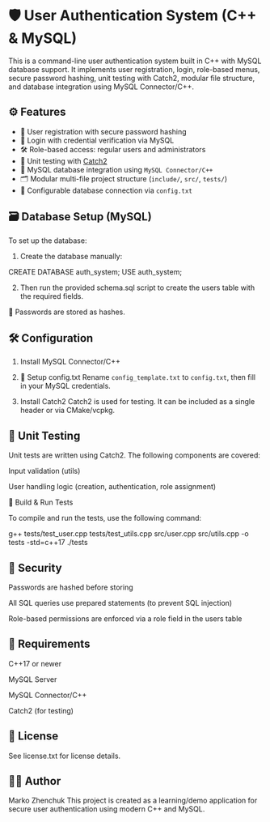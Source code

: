 
# 🛡️ User Authentication System (C++ & MySQL)

This is a command-line user authentication system built in C++ with MySQL database support. It implements user registration, login, role-based menus, secure password hashing, unit testing with Catch2, modular file structure, and database integration using MySQL Connector/C++.


## ⚙️ Features

- 🔐 User registration with secure password hashing
- 🔑 Login with credential verification via MySQL
- 🛠️ Role-based access: regular users and administrators
- 🧪 Unit testing with [Catch2](https://github.com/catchorg/Catch2)
- 🔄 MySQL database integration using `MySQL Connector/C++`
- 🗂️ Modular multi-file project structure (`include/`, `src/`, `tests/`)
- 🔧 Configurable database connection via `config.txt`


## 🗃️ Database Setup (MySQL)
To set up the database:

1. Create the database manually:

CREATE DATABASE auth_system;
USE auth_system;

2. Then run the provided schema.sql script to create the users table with the required fields.

🔐 Passwords are stored as hashes.


## 🛠️ Configuration

1. Install MySQL Connector/C++

2. 📄 Setup config.txt
Rename `config_template.txt` to `config.txt`, then fill in your MySQL credentials.

3. Install Catch2
Catch2 is used for testing. It can be included as a single header or via CMake/vcpkg.


## 🧪 Unit Testing
Unit tests are written using Catch2. The following components are covered:

Input validation (utils)

User handling logic (creation, authentication, role assignment)


🔧 Build & Run Tests

To compile and run the tests, use the following command:
 
g++ tests/test_user.cpp tests/test_utils.cpp src/user.cpp src/utils.cpp -o tests -std=c++17
./tests


## 🔐 Security
Passwords are hashed before storing

All SQL queries use prepared statements (to prevent SQL injection)

Role-based permissions are enforced via a role field in the users table


## 📌 Requirements

C++17 or newer

MySQL Server

MySQL Connector/C++

Catch2 (for testing)


## 📝 License
See license.txt for license details.


## 🙋‍♂️ Author
Marko Zhenchuk
This project is created as a learning/demo application for secure user authentication using modern C++ and MySQL.
